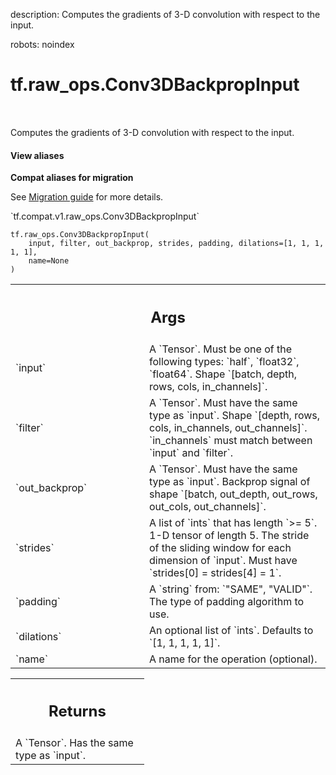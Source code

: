 description: Computes the gradients of 3-D convolution with respect to the input.

robots: noindex

# tf.raw_ops.Conv3DBackpropInput

<!-- Insert buttons and diff -->

<table class="tfo-notebook-buttons tfo-api nocontent" align="left">

</table>



Computes the gradients of 3-D convolution with respect to the input.

<section class="expandable">
  <h4 class="showalways">View aliases</h4>
  <p>
<b>Compat aliases for migration</b>
<p>See
<a href="https://www.tensorflow.org/guide/migrate">Migration guide</a> for
more details.</p>
<p>`tf.compat.v1.raw_ops.Conv3DBackpropInput`</p>
</p>
</section>

<pre class="devsite-click-to-copy prettyprint lang-py tfo-signature-link">
<code>tf.raw_ops.Conv3DBackpropInput(
    input, filter, out_backprop, strides, padding, dilations=[1, 1, 1, 1, 1],
    name=None
)
</code></pre>



<!-- Placeholder for "Used in" -->


<!-- Tabular view -->
 <table class="responsive fixed orange">
<colgroup><col width="214px"><col></colgroup>
<tr><th colspan="2"><h2 class="add-link">Args</h2></th></tr>

<tr>
<td>
`input`
</td>
<td>
A `Tensor`. Must be one of the following types: `half`, `float32`, `float64`.
Shape `[batch, depth, rows, cols, in_channels]`.
</td>
</tr><tr>
<td>
`filter`
</td>
<td>
A `Tensor`. Must have the same type as `input`.
Shape `[depth, rows, cols, in_channels, out_channels]`.
`in_channels` must match between `input` and `filter`.
</td>
</tr><tr>
<td>
`out_backprop`
</td>
<td>
A `Tensor`. Must have the same type as `input`.
Backprop signal of shape `[batch, out_depth, out_rows, out_cols,
out_channels]`.
</td>
</tr><tr>
<td>
`strides`
</td>
<td>
A list of `ints` that has length `>= 5`.
1-D tensor of length 5. The stride of the sliding window for each
dimension of `input`. Must have `strides[0] = strides[4] = 1`.
</td>
</tr><tr>
<td>
`padding`
</td>
<td>
A `string` from: `"SAME", "VALID"`.
The type of padding algorithm to use.
</td>
</tr><tr>
<td>
`dilations`
</td>
<td>
An optional list of `ints`. Defaults to `[1, 1, 1, 1, 1]`.
</td>
</tr><tr>
<td>
`name`
</td>
<td>
A name for the operation (optional).
</td>
</tr>
</table>



<!-- Tabular view -->
 <table class="responsive fixed orange">
<colgroup><col width="214px"><col></colgroup>
<tr><th colspan="2"><h2 class="add-link">Returns</h2></th></tr>
<tr class="alt">
<td colspan="2">
A `Tensor`. Has the same type as `input`.
</td>
</tr>

</table>

